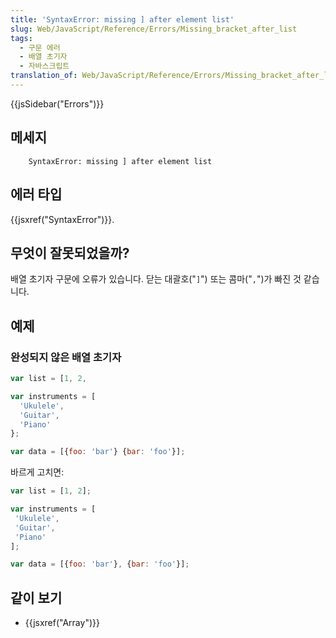 ```yaml
---
title: 'SyntaxError: missing ] after element list'
slug: Web/JavaScript/Reference/Errors/Missing_bracket_after_list
tags:
  - 구문 에러
  - 배열 초기자
  - 자바스크립트
translation_of: Web/JavaScript/Reference/Errors/Missing_bracket_after_list
---
```

{{jsSidebar("Errors")}}

## 메세지

```
    SyntaxError: missing ] after element list
```

## 에러 타입

{{jsxref("SyntaxError")}}.

## 무엇이 잘못되었을까?

배열 초기자 구문에 오류가 있습니다. 닫는 대괄호("`]`") 또는 콤마("`,`")가 빠진 것 같습니다.

## 예제

### 완성되지 않은 배열 초기자

```js example-bad
var list = [1, 2,

var instruments = [
  'Ukulele',
  'Guitar',
  'Piano'
};

var data = [{foo: 'bar'} {bar: 'foo'}];
```

바르게 고치면:

```js example-good
var list = [1, 2];

var instruments = [
 'Ukulele',
 'Guitar',
 'Piano'
];

var data = [{foo: 'bar'}, {bar: 'foo'}];
```

## 같이 보기

- {{jsxref("Array")}}
